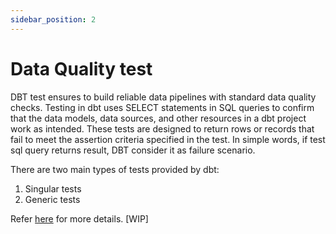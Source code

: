 ```yaml
---
sidebar_position: 2
---
```

# Data Quality test

DBT test ensures to build reliable data pipelines with standard data quality checks. Testing in dbt uses SELECT statements in SQL queries to confirm that the data models, data sources, and other resources in a dbt project work as intended. These tests are designed to return rows or records that fail to meet the assertion criteria specified in the test. In simple words, if test sql query returns result, DBT consider it as failure scenario.

There are two main types of tests provided by dbt:

1. Singular tests
2. Generic tests

Refer [here](https://docs.getdbt.com/docs/build/tests) for more details. 
[WIP]